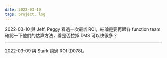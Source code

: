 ```yaml
---
date: 2022-03-10
tags: project, log
---
```




2022-03-10 與 Jeff, Peggy 看過一次最新 ROI，結論是要再跟各 function team 確認一下他們的估算方法，看是否拉掉 DMS 可以快很多？

---

2022-03-09 與 Stark 談過 ROI (D078)。